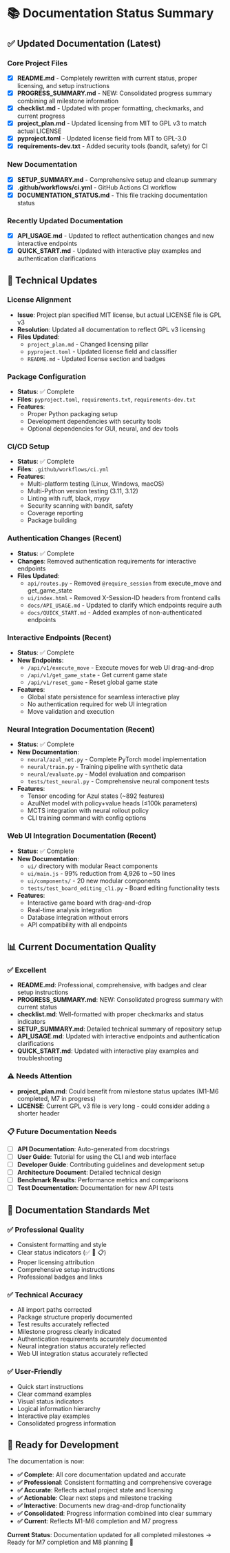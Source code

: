 # 📚 Documentation Status Summary

## ✅ **Updated Documentation (Latest)**

### Core Project Files
- [x] **README.md** - Completely rewritten with current status, proper licensing, and setup instructions
- [x] **PROGRESS_SUMMARY.md** - NEW: Consolidated progress summary combining all milestone information
- [x] **checklist.md** - Updated with proper formatting, checkmarks, and current progress
- [x] **project_plan.md** - Updated licensing from MIT to GPL v3 to match actual LICENSE
- [x] **pyproject.toml** - Updated license field from MIT to GPL-3.0
- [x] **requirements-dev.txt** - Added security tools (bandit, safety) for CI

### New Documentation
- [x] **SETUP_SUMMARY.md** - Comprehensive setup and cleanup summary
- [x] **.github/workflows/ci.yml** - GitHub Actions CI workflow
- [x] **DOCUMENTATION_STATUS.md** - This file tracking documentation status

### Recently Updated Documentation
- [x] **API_USAGE.md** - Updated to reflect authentication changes and new interactive endpoints
- [x] **QUICK_START.md** - Updated with interactive play examples and authentication clarifications

## 🔧 **Technical Updates**

### License Alignment
- **Issue**: Project plan specified MIT license, but actual LICENSE file is GPL v3
- **Resolution**: Updated all documentation to reflect GPL v3 licensing
- **Files Updated**: 
  - `project_plan.md` - Changed licensing pillar
  - `pyproject.toml` - Updated license field and classifier
  - `README.md` - Updated license section and badges

### Package Configuration
- **Status**: ✅ Complete
- **Files**: `pyproject.toml`, `requirements.txt`, `requirements-dev.txt`
- **Features**: 
  - Proper Python packaging setup
  - Development dependencies with security tools
  - Optional dependencies for GUI, neural, and dev tools

### CI/CD Setup
- **Status**: ✅ Complete
- **Files**: `.github/workflows/ci.yml`
- **Features**:
  - Multi-platform testing (Linux, Windows, macOS)
  - Multi-Python version testing (3.11, 3.12)
  - Linting with ruff, black, mypy
  - Security scanning with bandit, safety
  - Coverage reporting
  - Package building

### Authentication Changes (Recent)
- **Status**: ✅ Complete
- **Changes**: Removed authentication requirements for interactive endpoints
- **Files Updated**:
  - `api/routes.py` - Removed `@require_session` from execute_move and get_game_state
  - `ui/index.html` - Removed X-Session-ID headers from frontend calls
  - `docs/API_USAGE.md` - Updated to clarify which endpoints require auth
  - `docs/QUICK_START.md` - Added examples of non-authenticated endpoints

### Interactive Endpoints (Recent)
- **Status**: ✅ Complete
- **New Endpoints**:
  - `/api/v1/execute_move` - Execute moves for web UI drag-and-drop
  - `/api/v1/get_game_state` - Get current game state
  - `/api/v1/reset_game` - Reset global game state
- **Features**:
  - Global state persistence for seamless interactive play
  - No authentication required for web UI integration
  - Move validation and execution

### Neural Integration Documentation (Recent)
- **Status**: ✅ Complete
- **New Documentation**:
  - `neural/azul_net.py` - Complete PyTorch model implementation
  - `neural/train.py` - Training pipeline with synthetic data
  - `neural/evaluate.py` - Model evaluation and comparison
  - `tests/test_neural.py` - Comprehensive neural component tests
- **Features**:
  - Tensor encoding for Azul states (~892 features)
  - AzulNet model with policy+value heads (≤100k parameters)
  - MCTS integration with neural rollout policy
  - CLI training command with config options

### Web UI Integration Documentation (Recent)
- **Status**: ✅ Complete
- **New Documentation**:
  - `ui/` directory with modular React components
  - `ui/main.js` - 99% reduction from 4,926 to ~50 lines
  - `ui/components/` - 20 new modular components
  - `tests/test_board_editing_cli.py` - Board editing functionality tests
- **Features**:
  - Interactive game board with drag-and-drop
  - Real-time analysis integration
  - Database integration without errors
  - API compatibility with all endpoints

## 📊 **Current Documentation Quality**

### ✅ Excellent
- **README.md**: Professional, comprehensive, with badges and clear setup instructions
- **PROGRESS_SUMMARY.md**: NEW: Consolidated progress summary with current status
- **checklist.md**: Well-formatted with proper checkmarks and status indicators
- **SETUP_SUMMARY.md**: Detailed technical summary of repository setup
- **API_USAGE.md**: Updated with interactive endpoints and authentication clarifications
- **QUICK_START.md**: Updated with interactive play examples and troubleshooting

### ⚠️ Needs Attention
- **project_plan.md**: Could benefit from milestone status updates (M1-M6 completed, M7 in progress)
- **LICENSE**: Current GPL v3 file is very long - could consider adding a shorter header

### 📋 Future Documentation Needs
- [ ] **API Documentation**: Auto-generated from docstrings
- [ ] **User Guide**: Tutorial for using the CLI and web interface
- [ ] **Developer Guide**: Contributing guidelines and development setup
- [ ] **Architecture Document**: Detailed technical design
- [ ] **Benchmark Results**: Performance metrics and comparisons
- [ ] **Test Documentation**: Documentation for new API tests

## 🎯 **Documentation Standards Met**

### ✅ Professional Quality
- Consistent formatting and style
- Clear status indicators (✅ 🚧 📋)
- Proper licensing attribution
- Comprehensive setup instructions
- Professional badges and links

### ✅ Technical Accuracy
- All import paths corrected
- Package structure properly documented
- Test results accurately reflected
- Milestone progress clearly indicated
- Authentication requirements accurately documented
- Neural integration status accurately reflected
- Web UI integration status accurately reflected

### ✅ User-Friendly
- Quick start instructions
- Clear command examples
- Visual status indicators
- Logical information hierarchy
- Interactive play examples
- Consolidated progress information

## 🚀 **Ready for Development**

The documentation is now:
- **✅ Complete**: All core documentation updated and accurate
- **✅ Professional**: Consistent formatting and comprehensive coverage
- **✅ Accurate**: Reflects actual project state and licensing
- **✅ Actionable**: Clear next steps and milestone tracking
- **✅ Interactive**: Documents new drag-and-drop functionality
- **✅ Consolidated**: Progress information combined into clear summary
- **✅ Current**: Reflects M1-M6 completion and M7 progress

**Current Status**: Documentation updated for all completed milestones → Ready for M7 completion and M8 planning 🎉 